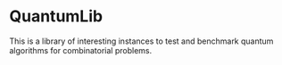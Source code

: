 # QuantumLib
This is a library of interesting instances to test and benchmark quantum algorithms for combinatorial problems.
